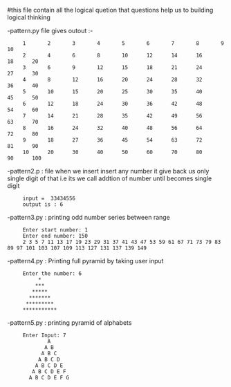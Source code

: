 #this file contain all the logical quetion that questions help us to building logical thinking

-pattern.py file gives outout :-

         1       2       3       4       5       6       7       8       9       10
         2       4       6       8       10      12      14      16      18      20
         3       6       9       12      15      18      21      24      27      30
         4       8       12      16      20      24      28      32      36      40
         5       10      15      20      25      30      35      40      45      50
         6       12      18      24      30      36      42      48      54      60
         7       14      21      28      35      42      49      56      63      70
         8       16      24      32      40      48      56      64      72      80
         9       18      27      36      45      54      63      72      81      90
         10      20      30      40      50      60      70      80      90      100

-pattern2.p : file when we insert insert any number it give back us only single digit of that i.e its 
 we call addtion of number until becomes single digit
         
         input =  33434556
         output is : 6
-pattern3.py : printing odd number series between range 

         Enter start number: 1
         Enter end number: 150
         2 3 5 7 11 13 17 19 23 29 31 37 41 43 47 53 59 61 67 71 73 79 83 89 97 101 103 107 109 113 127 131 137 139 149

-pattern4.py : Printing full pyramid by taking user input

         Enter the number: 6
              *
             ***
            *****
           *******
          *********
         ***********

-pattern5.py : printing pyramid of alphabets

         Enter Input: 7
                 A 
                A B
               A B C
              A B C D
             A B C D E
            A B C D E F
           A B C D E F G
